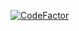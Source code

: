 [![CodeFactor](https://www.codefactor.io/repository/github/valeryverkhoturov/java-practice4/badge)](https://www.codefactor.io/repository/github/valeryverkhoturov/java-practice4)
